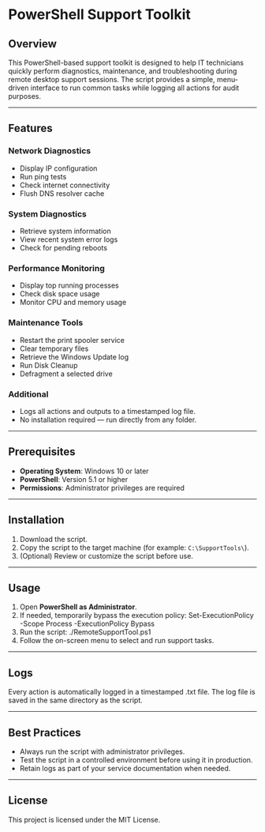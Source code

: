 # PowerShell Support Toolkit

## Overview

This PowerShell-based support toolkit is designed to help IT technicians quickly perform diagnostics, maintenance, and troubleshooting during remote desktop support sessions. The script provides a simple, menu-driven interface to run common tasks while logging all actions for audit purposes.

---

## Features

### Network Diagnostics
- Display IP configuration
- Run ping tests
- Check internet connectivity
- Flush DNS resolver cache

### System Diagnostics
- Retrieve system information
- View recent system error logs
- Check for pending reboots

### Performance Monitoring
- Display top running processes
- Check disk space usage
- Monitor CPU and memory usage

### Maintenance Tools
- Restart the print spooler service
- Clear temporary files
- Retrieve the Windows Update log
- Run Disk Cleanup
- Defragment a selected drive

### Additional
- Logs all actions and outputs to a timestamped log file.
- No installation required — run directly from any folder.

---

## Prerequisites

- **Operating System**: Windows 10 or later
- **PowerShell**: Version 5.1 or higher
- **Permissions**: Administrator privileges are required

---

## Installation

1. Download the script.
2. Copy the script to the target machine (for example: `C:\SupportTools\`).
3. (Optional) Review or customize the script before use.

---

## Usage

1. Open **PowerShell as Administrator**.
2. If needed, temporarily bypass the execution policy: Set-ExecutionPolicy -Scope Process -ExecutionPolicy Bypass
3. Run the script: ./RemoteSupportTool.ps1
4. Follow the on-screen menu to select and run support tasks.

---

## Logs

Every action is automatically logged in a timestamped .txt file.
The log file is saved in the same directory as the script.

---

## Best Practices

- Always run the script with administrator privileges.
- Test the script in a controlled environment before using it in production.
- Retain logs as part of your service documentation when needed.

---

## License

This project is licensed under the MIT License.

